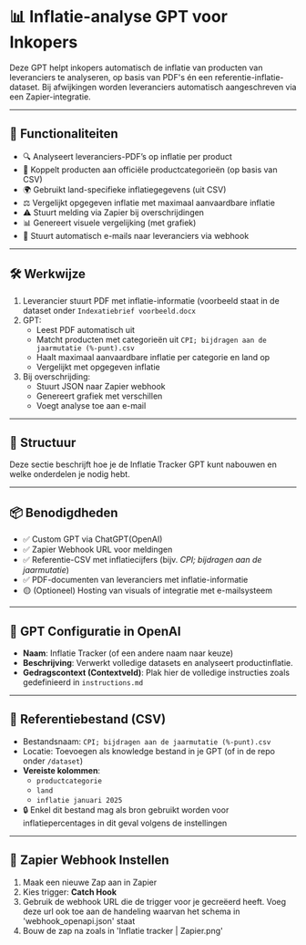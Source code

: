 # 📊 Inflatie-analyse GPT voor Inkopers

Deze GPT helpt inkopers automatisch de inflatie van producten van leveranciers te analyseren, op basis van PDF's én een referentie-inflatie-dataset. Bij afwijkingen worden leveranciers automatisch aangeschreven via een Zapier-integratie.

---

## 🧠 Functionaliteiten

- 🔍 Analyseert leveranciers-PDF’s op inflatie per product
- 📎 Koppelt producten aan officiële productcategorieën (op basis van CSV)
- 🌍 Gebruikt land-specifieke inflatiegegevens (uit CSV)
- ⚖️ Vergelijkt opgegeven inflatie met maximaal aanvaardbare inflatie
- ⚠️ Stuurt melding via Zapier bij overschrijdingen
- 📊 Genereert visuele vergelijking (met grafiek)
- 📧 Stuurt automatisch e-mails naar leveranciers via webhook

---

## 🛠️ Werkwijze

1. Leverancier stuurt PDF met inflatie-informatie (voorbeeld staat in de dataset onder `Indexatiebrief voorbeeld.docx`
2. GPT:
   - Leest PDF automatisch uit
   - Matcht producten met categorieën uit `CPI; bijdragen aan de jaarmutatie (%-punt).csv`
   - Haalt maximaal aanvaardbare inflatie per categorie en land op
   - Vergelijkt met opgegeven inflatie
3. Bij overschrijding:
   - Stuurt JSON naar Zapier webhook
   - Genereert grafiek met verschillen
   - Voegt analyse toe aan e-mail

---
## 📁 Structuur

Deze sectie beschrijft hoe je de Inflatie Tracker GPT kunt nabouwen en welke onderdelen je nodig hebt.

---

## 📦 Benodigdheden

- ✅ Custom GPT via ChatGPT(OpenAI)
- ✅ Zapier Webhook URL voor meldingen
- ✅ Referentie-CSV met inflatiecijfers (bijv. *CPI; bijdragen aan de jaarmutatie*)
- ✅ PDF-documenten van leveranciers met inflatie-informatie
- 🟡 (Optioneel) Hosting van visuals of integratie met e-mailsysteem

---

## 🧠 GPT Configuratie in OpenAI

- **Naam**: Inflatie Tracker (of een andere naam naar keuze)
- **Beschrijving**: Verwerkt volledige datasets en analyseert productinflatie.
- **Gedragscontext (Contextveld)**: Plak hier de volledige instructies zoals gedefinieerd in `instructions.md`

---

## 📑 Referentiebestand (CSV)

- Bestandsnaam: `CPI; bijdragen aan de jaarmutatie (%-punt).csv`
- Locatie: Toevoegen als knowledge bestand in je GPT (of in de repo onder `/dataset`)
- **Vereiste kolommen**:
  - `productcategorie`
  - `land`
  - `inflatie januari 2025`
- 🔒 Enkel dit bestand mag als bron gebruikt worden voor inflatiepercentages in dit geval volgens de instellingen

---

## 📨 Zapier Webhook Instellen

1. Maak een nieuwe Zap aan in Zapier
2. Kies trigger: **Catch Hook**
3. Gebruik de webhook URL die de trigger voor je gecreëerd heeft. Voeg deze url ook toe aan de handeling waarvan het schema in 'webhook_openapi.json' staat
4. Bouw de zap na zoals in 'Inflatie tracker | Zapier.png'
   

